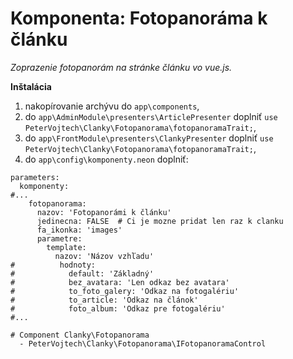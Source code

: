 # Komponenta: Fotopanoráma k článku

*Zoprazenie fotopanorám na stránke článku vo vue.js.*

**Inštalácia**
1. nakopírovanie archývu do `app\components`,
2. do `app\AdminModule\presenters\ArticlePresenter` doplniť `use PeterVojtech\Clanky\Fotopanorama\fotopanoramaTrait;`,
3. do `app\FrontModule\presenters\ClankyPresenter` doplniť `use PeterVojtech\Clanky\Fotopanorama\fotopanoramaTrait;`,
4. do `app\config\komponenty.neon` doplniť:
```neon
parameters:
  komponenty:
#...
    fotopanorama:
      nazov: 'Fotopanorámi k článku'
      jedinecna: FALSE  # Ci je mozne pridat len raz k clanku
      fa_ikonka: 'images'
      parametre:
        template:
          nazov: 'Názov vzhľadu'
#          hodnoty: 
#            default: 'Základný'
#            bez_avatara: 'Len odkaz bez avatara'
#            to_foto_galery: 'Odkaz na fotogalériu'
#            to_article: 'Odkaz na článok'
#            foto_album: 'Odkaz pre fotogalériu'
#...

# Component Clanky\Fotopanorama
  - PeterVojtech\Clanky\Fotopanorama\IFotopanoramaControl
```
